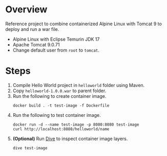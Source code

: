 # Overview
Reference project to combine containerized Alpine Linux with Tomcat 9 to deploy and run a war file.

- Alpine Linux with Eclipse Temurin JDK 17
- Apache Tomcat 9.0.71
- Change default user from `root` to `tomcat`.

# Steps
1. Compile Hello World project in `helloworld` folder using Maven.
2. Copy `helloworld-1.0.0.war` to parent folder.
3. Run the following to create container image.
   ```
   docker build . -t test-image -f Dockerfile
   ```
4. Run the following to test container image.
   ```
   docker run -d --name test-image -p 8080:8080 test-image
   curl http://localhost:8080/helloworld/name
   ```
5. **(Optional)** Run [Dive](https://github.com/wagoodman/dive) to inspect container image layers.
   ```
   dive test-image
   ```
